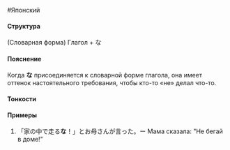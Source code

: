 #Японский 
#### Структура
(Словарная форма) Глагол + な
#### Пояснение
Когда **な** присоединяется к словарной форме глагола, она имеет оттенок настоятельного требования, чтобы кто-то «не» делал что-то.
#### Тонкости
#### Примеры
1. 「家の中で走る**な**！」とお母さんが言った。ー Мама сказала: "Не бегай в доме!"